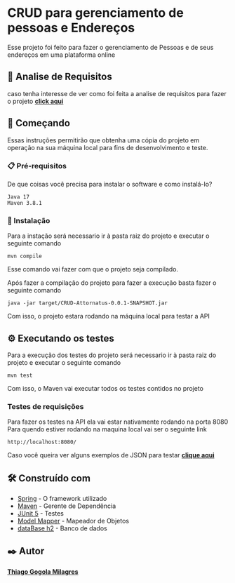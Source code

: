 
# CRUD para gerenciamento de pessoas e Endereços

Esse projeto foi feito para fazer o gerenciamento de Pessoas e de seus endereços em uma plataforma online

## 💬 Analise de Requisitos

caso tenha interesse de ver como foi feita a analise de requisitos para fazer o projeto **[click aqui](https://github.com/thiago514/Teste-Tecnico-Back-End---Attornatus/blob/main/Analise_de_requisitos.md)**

## 🚀 Começando

Essas instruções permitirão que obtenha uma cópia do projeto em operação na sua máquina local para fins de desenvolvimento e teste.

### 📋 Pré-requisitos

De que coisas você precisa para instalar o software e como instalá-lo?

```
Java 17
Maven 3.8.1
```

### 🔧 Instalação

Para a instação será necessario ir à pasta raiz do projeto e executar o seguinte comando

```
mvn compile
```
Esse comando vai fazer com que o projeto seja compilado.

Após fazer a compilação do projeto para fazer a execução basta fazer o seguinte comando

```
java -jar target/CRUD-Attornatus-0.0.1-SNAPSHOT.jar
```

Com isso, o projeto estara rodando na máquina local para testar a API

## ⚙️ Executando os testes

Para a execução dos testes do projeto será necessario ir à pasta raiz do projeto e executar o seguinte comando

```
mvn test
```

Com isso, o Maven vai executar todos os testes contidos no projeto

### Testes de requisições
Para fazer os testes na API ela vai estar nativamente rodando na porta 8080
Para quendo estiver rodando na maquina local vai ser o seguinte link
```
http://localhost:8080/
```
Caso você queira ver alguns exemplos de JSON para testar **[clique aqui]()**
## 🛠️ Construído com


* [Spring](https://spring.io/) - O framework utilizado
* [Maven](https://maven.apache.org/) - Gerente de Dependência
* [JUnit 5](https://junit.org/junit5/) - Testes
* [Model Mapper](https://modelmapper.org/) - Mapeador de Objetos
* [dataBase h2](h2database.com/) - Banco de dados

## ✒️ Autor

**[Thiago Gogola Milagres](https://github.com/thiago514/)**
